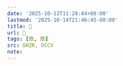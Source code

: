 ```yaml
---
date: '2025-10-13T11:28:44+08:00'
lastmod: '2025-10-14T21:46:45-08:00'
title: 󰞟
url: 󰞟
tags: [敃, 敃]
src: GHZR, DCCV
note:
---
```

